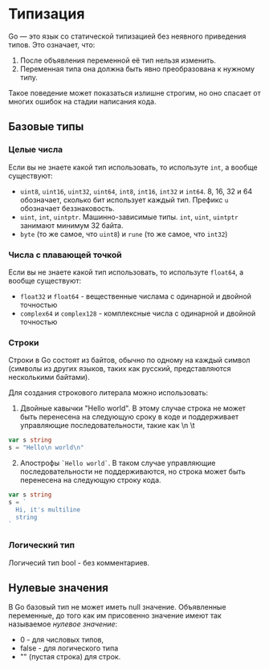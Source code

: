 # Типизация

Go — это язык со статической типизацией без неявного приведения типов. Это означает, что:

1. После объявления переменной её тип нельзя изменить.
2. Переменная типа она должна быть явно преобразована к нужному типу.

Такое поведение может показаться излишне строгим, но оно спасает от многих ошибок
на стадии написания кода.

## Базовые типы

### Целые числа

Если вы не знаете какой тип использовать, то используте `int`, а вообще существуют:

- `uint8`, `uint16`, `uint32`, `uint64`, `int8`, `int16`, `int32` и `int64`.
8, 16, 32 и 64 обозначает, сколько бит использует каждый тип. Префикс `u` обозначает беззнаковость.
- `uint`, `int`, `uintptr`. Машинно-зависимые типы. `int`, `uint`, `uintptr` занимают минимум 32 байта.
- `byte` (то же самое, что `uint8`) и `rune` (то же самое, что `int32`)

### Числа с плавающей точкой

Если вы не знаете какой тип использовать, то используте `float64`, а вообще существуют:

- `float32` и `float64` - вещественные числама с одинарной и двойной точностью
- `complex64` и `complex128` - комплексные числа с одинарной и двойной точностью

### Строки

Строки в Go состоят из байтов, обычно по одному на каждый символ (символы из других языков,
таких как русский, представляются несколькими байтами).

Для создания строкового литерала можно использовать:

1. Двойные кавычки "Hello world". В этому случае строка не может быть перенесена на следующую сроку в
коде и поддерживает управляющие последовательности, такие как \n \t

```go
var s string
s = "Hello\n world\n"
```

2. Апострофы `` `Hello world` ``. В таком случае управляющие последовательности не поддерживаются, но строка может быть перенесена на следующую строку кода.

```go
var s string
s = `
  Hi, it's multiline
  string
`
```

### Логический тип

Логичесий тип bool - без комментариев.

## Нулевые значения

В Go базовый тип не может иметь null значение. Объявленные переменные, до того
как им присовенно значение имеют так называемое _нулевое значение_:

- 0 - для числовых типов,
- false - для логического типа
- "" (пустая строка) для строк.
